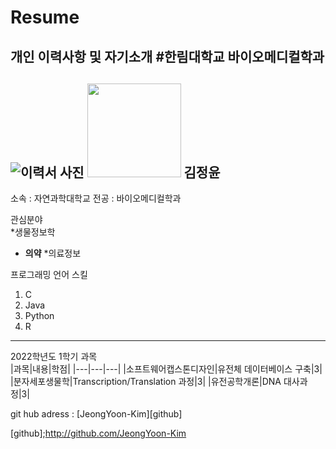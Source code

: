 # Resume
개인 이력사항 및 자기소개
#한림대학교 바이오메디컬학과
---
![이력서 사진](증명사진.png)
<img src = 증명사진.png height = 150 width = 150>
김정윤
---

소속 : 자연과학대학교
전공 : 바이오메디컬학과


관심분야   
*생물정보학
* **의약**
*의료정보


프로그래밍 언어 스킬   
1. C
2. Java
3. Python
4. R
------------

2022학년도 1학기 과목   
|과목|내용|학점|
|---|---|---|
|소프트웨어캡스톤디자인|유전체 데이터베이스 구축|3|
|분자세포생물학|Transcription/Translation 과정|3|
|유전공학개론|DNA 대사과정|3|

git hub adress : [JeongYoon-Kim][github]

[github];http://github.com/JeongYoon-Kim
